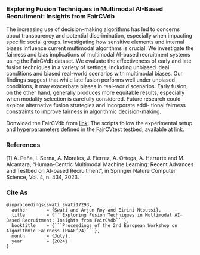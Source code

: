 
### Exploring Fusion Techniques in Multimodal AI-Based Recruitment: Insights from FairCVdb

The increasing use of decision-making algorithms has led to concerns about transparency and potential discrimination, especially when impacting specific social groups. Investigating how sensitive elements and internal biases influence current multimodal algorithms is crucial. We investigate the fairness and bias implications of multimodal AI-based recruitment systems using the FairCVdb dataset. We evaluate the effectiveness of early and late fusion techniques in a variety of settings, including unbiased ideal conditions and biased real-world scenarios with multimodal biases. Our findings suggest that while late fusion performs well under unbiased conditions, it may exacerbate biases in real-world scenarios. Early fusion, on the other hand, generally produces more equitable results, especially when modality selection is carefully considered. Future research could explore alternative fusion strategies and incorporate addi- tional fairness constraints to improve fairness in algorithmic decision-making.

Donwload the FairCVdb from [link](https://github.com/BiDAlab/FairCVtest/blob/master/data/FairCVdb.npy).
The scripts follow the experimental setup and hyperparameters defined in the FairCVtest testbed, available at [link](https://github.com/BiDAlab/FairCVtest/).

### References
[1] A. Peña, I. Serna, A. Morales, J. Fierrez, A. Ortega, A. Herrarte and M. Alcantara, “Human-Centric Multimodal Machine Learning: Recent Advances and Testbed on AI-based Recruitment”, in Springer Nature Computer Science, Vol. 4, n. 434, 2023.

### Cite As
```
@inproceedings{swati_swati17293,
  author       = {Swati and Arjun Roy and Eirini Ntoutsi},
  title        = {```Exploring Fusion Techniques in Multimodal AI-Based Recruitment: Insights from FairCVdb```},
  booktitle    = {```Proceedings of the 2nd European Workshop on Algorithmic Fairness (EWAF’24)```},
  month        = {July},
  year         = {2024}
}
```
